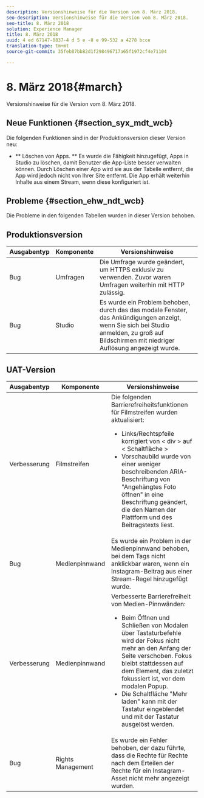 ```yaml
---
description: Versionshinweise für die Version vom 8. März 2018.
seo-description: Versionshinweise für die Version vom 8. März 2018.
seo-title: 8. März 2018
solution: Experience Manager
title: 8. März 2018
uuid: 4 ed 67147-0837-4 d 5 e -8 e 99-532 a 4278 bcce
translation-type: tm+mt
source-git-commit: 35feb87bb82d1f298496717a65f1972cf4e71104

---
```



# 8. März 2018{#march}

Versionshinweise für die Version vom 8. März 2018.

## Neue Funktionen {#section_syx_mdt_wcb}

Die folgenden Funktionen sind in der Produktionsversion dieser Version neu:

* ** Löschen von Apps. ** Es wurde die Fähigkeit hinzugefügt, Apps in Studio zu löschen, damit Benutzer die App-Liste besser verwalten können. Durch Löschen einer App wird sie aus der Tabelle entfernt, die App wird jedoch nicht von Ihrer Site entfernt. Die App erhält weiterhin Inhalte aus einem Stream, wenn diese konfiguriert ist.

## Probleme {#section_ehw_ndt_wcb}

Die Probleme in den folgenden Tabellen wurden in dieser Version behoben.

## Produktionsversion

| **Ausgabentyp** | **Komponente** | **Versionshinweise** |
|---|---|---|
| Bug | Umfragen | Die Umfrage wurde geändert, um HTTPS exklusiv zu verwenden. Zuvor waren Umfragen weiterhin mit HTTP zulässig. |
| Bug | Studio | Es wurde ein Problem behoben, durch das das modale Fenster, das Ankündigungen anzeigt, wenn Sie sich bei Studio anmelden, zu groß auf Bildschirmen mit niedriger Auflösung angezeigt wurde. |

## UAT-Version

| Ausgabentyp | Komponente | Versionshinweise |
|--- |--- |--- |
| Verbesserung | Filmstreifen | Die folgenden Barrierefreiheitsfunktionen für Filmstreifen wurden aktualisiert: <br><ul><li>Links/Rechtspfeile korrigiert von &lt; div &gt; auf &lt; Schaltfläche &gt; </li><li>Vorschaubild wurde von einer weniger beschreibenden ARIA-Beschriftung von &quot;Angehängtes Foto öffnen&quot; in eine Beschriftung geändert, die den Namen der Plattform und des Beitragstexts liest.</li></ul> |
| Bug | Medienpinnwand | Es wurde ein Problem in der Medienpinnwand behoben, bei dem Tags nicht anklickbar waren, wenn ein Instagram-Beitrag aus einer Stream-Regel hinzugefügt wurde. |
| Verbesserung | Medienpinnwand | Verbesserte Barrierefreiheit von Medien-Pinnwänden: <br><ul><li>Beim Öffnen und Schließen von Modalen über Tastaturbefehle wird der Fokus nicht mehr an den Anfang der Seite verschoben. Fokus bleibt stattdessen auf dem Element, das zuletzt fokussiert ist, vor dem modalen Popup.</li><li>Die Schaltfläche &quot;Mehr laden&quot; kann mit der Tastatur eingeblendet und mit der Tastatur ausgelöst werden.</li></ul> |
| Bug | Rights Management | Es wurde ein Fehler behoben, der dazu führte, dass die Rechte für Rechte nach dem Erteilen der Rechte für ein Instagram-Asset nicht mehr angezeigt wurden. |

